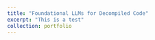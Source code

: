 ```yaml
---
title: "Foundational LLMs for Decompiled Code"
excerpt: "This is a test"
collection: portfolio
---
```

